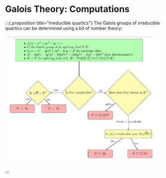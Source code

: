 # Galois Theory: Computations


:::{.proposition title="Irreducible quartics"}
The Galois groups of irreducible quartics can be determined using a bit of number theory:


![](figures/2021-07-20_22-06-48.png)


:::



